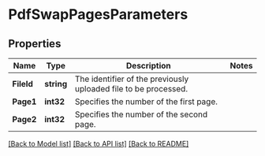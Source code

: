 # PdfSwapPagesParameters

## Properties

Name | Type | Description | Notes
------------ | ------------- | ------------- | -------------
**FileId** | **string** | The identifier of the previously uploaded file to be processed. | 
**Page1** | **int32** | Specifies the number of the first page. | 
**Page2** | **int32** | Specifies the number of the second page. | 

[[Back to Model list]](../README.md#documentation-for-models) [[Back to API list]](../README.md#documentation-for-api-endpoints) [[Back to README]](../README.md)


